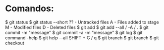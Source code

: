 # Comandos:
$ git status
$ git status --short
    ?? - Untracked files
    A - Files added to stage
    M - Modified files
    D - Deleted files
$ git add
$ git add --all / -A / .
$ git commit -m "message"
$ git commit -a -m "message"
$ git log
$ git command -help
$ git help --all
    SHIFT + G / q
$ git branch 
$ git branch <branch>
$ git checkout <branch>
